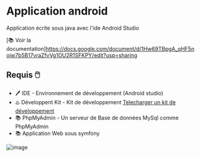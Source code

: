 # Application android

Application écrite sous java avec l'ide Android Studio

[📚 Voir la documentation]https://docs.google.com/document/d/1Hw69TBpgA_qHF5nojw7b5B17vraZfvVg1OU2R1SFKPY/edit?usp=sharing


## Requis 🖱️

- 🖊️ IDE - Environnement de développement (Android studio)
- ♨️ Développent Kit - Kit de développement [Telecharger un kit de développement](https://docs.aws.amazon.com/corretto/latest/corretto-8-ug/downloads-list.html)
- 📚 PhpMyAdmin - Un serveur de Base de données MySql comme PhpMyAdmin
- 📚 Application Web sous symfony

![image](https://user-images.githubusercontent.com/71327513/117154779-7a2a9500-adbc-11eb-86a7-ab5b93fd4eac.png)
